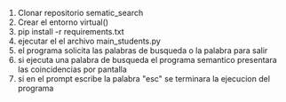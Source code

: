 1. Clonar repositorio sematic_search
2. Crear el entorno virtual()
3. pip install -r requirements.txt
4. ejecutar el el archivo main_students.py
5. el programa solicita las palabras de busqueda o la palabra para salir
6. si ejecuta una palabra de busqueda el programa semantico presentara las coincidencias por pantalla
7. si en el prompt escribe la palabra "esc" se terminara la ejecucion del programa 
